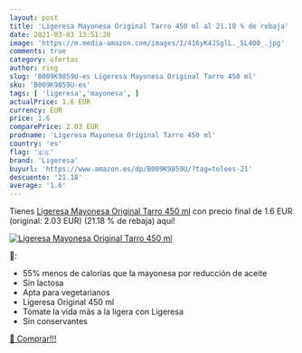 ```yaml
---
layout: post
title: 'Ligeresa Mayonesa Original Tarro 450 ml al 21.18 % de rebaja'
date: 2021-03-03 13:51:20
image: 'https://m.media-amazon.com/images/I/416yK4JSglL._SL400_.jpg'
comments: true
category: ofertas
author: ring
slug: 'B009K9859U-es Ligeresa Mayonesa Original Tarro 450 ml'
sku: 'B009K9859U-es'
tags: [ 'ligeresa','mayonesa', ]
actualPrice: 1.6 EUR
currency: EUR
price: 1.6
comparePrice: 2.03 EUR
prodname: 'Ligeresa Mayonesa Original Tarro 450 ml'
country: 'es'
flag: '🇪🇸'
brand: 'Ligeresa'
buyurl: 'https://www.amazon.es/dp/B009K9859U/?tag=tolees-21'
descuento: '21.18'
average: '1.6'
---
```


Tienes [Ligeresa Mayonesa Original Tarro 450 ml](https://www.amazon.es/dp/B009K9859U/?tag=tolees-21) con precio final de  1.6 EUR (original: 2.03 EUR) (21.18 %  de rebaja) aqui!

[![Ligeresa Mayonesa Original Tarro 450 ml](https://m.media-amazon.com/images/I/416yK4JSglL._SL400_.jpg)](https://www.amazon.es/dp/B009K9859U/?tag=tolees-21)

🔎:

- 55% menos de calorías que la mayonesa por reducción de aceite
- Sin lactosa
- Apta para vegetarianos
- Ligeresa Original 450 ml
- Tómate la vida más a la ligera con Ligeresa
- Sin conservantes

[🛒 Comprar!!!](https://www.amazon.es/dp/B009K9859U/?tag=tolees-21)
